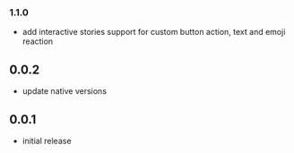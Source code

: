 ### 1.1.0
* add interactive stories support for custom button action, text and emoji reaction

## 0.0.2
* update native versions

## 0.0.1
* initial release
